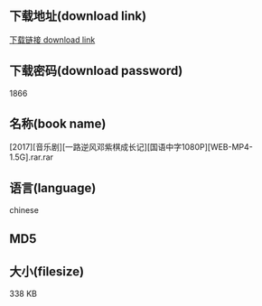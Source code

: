 ## 下载地址(download link)
[下载链接 download link](https://voluble-croquembouche-d321dc.netlify.app/?s=%5B2017%5D%5B%E9%9F%B3%E4%B9%90%E5%89%A7%5D%5B%E4%B8%80%E8%B7%AF%E9%80%86%E9%A3%8E%E9%82%93%E7%B4%AB%E6%A3%8B%E6%88%90%E9%95%BF%E8%AE%B0%5D%5B%E5%9B%BD%E8%AF%AD%E4%B8%AD%E5%AD%971080P%5D%5BWEB-MP4-1.5G%5D.rar)

## 下载密码(download password)
1866

## 名称(book name)
[2017][音乐剧][一路逆风邓紫棋成长记][国语中字1080P][WEB-MP4-1.5G].rar.rar

## 语言(language)
chinese

## MD5


## 大小(filesize)
338 KB
